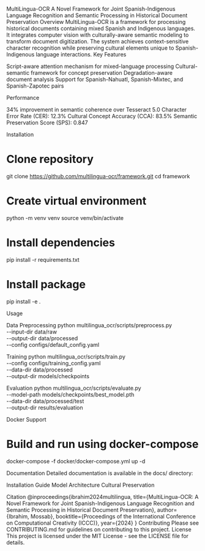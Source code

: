 MultiLingua-OCR
A Novel Framework for Joint Spanish-Indigenous Language Recognition and Semantic Processing in Historical Document Preservation
Overview
MultiLingua-OCR is a framework for processing historical documents containing mixed Spanish and Indigenous languages. It integrates computer vision with culturally-aware semantic modeling to transform document digitization. The system achieves context-sensitive character recognition while preserving cultural elements unique to Spanish-Indigenous language interactions.
Key Features

Script-aware attention mechanism for mixed-language processing
Cultural-semantic framework for concept preservation
Degradation-aware document analysis
Support for Spanish-Nahuatl, Spanish-Mixtec, and Spanish-Zapotec pairs

Performance

34% improvement in semantic coherence over Tesseract 5.0
Character Error Rate (CER): 12.3%
Cultural Concept Accuracy (CCA): 83.5%
Semantic Preservation Score (SPS): 0.847

Installation
# Clone repository
git clone https://github.com/multilingua-ocr/framework.git
cd framework

# Create virtual environment
python -m venv venv
source venv/bin/activate

# Install dependencies
pip install -r requirements.txt

# Install package
pip install -e .

Usage

Data Preprocessing
python multilingua_ocr/scripts/preprocess.py \
    --input-dir data/raw \
    --output-dir data/processed \
    --config configs/default_config.yaml

Training
python multilingua_ocr/scripts/train.py \
    --config configs/training_config.yaml \
    --data-dir data/processed \
    --output-dir models/checkpoints

Evaluation
python multilingua_ocr/scripts/evaluate.py \
    --model-path models/checkpoints/best_model.pth \
    --data-dir data/processed/test \
    --output-dir results/evaluation

Docker Support
# Build and run using docker-compose
docker-compose -f docker/docker-compose.yml up -d

Documentation
Detailed documentation is available in the docs/ directory:

Installation Guide
Model Architecture
Cultural Preservation

Citation
@inproceedings{ibrahim2024multilingua,
  title={MultiLingua-OCR: A Novel Framework for Joint Spanish-Indigenous Language Recognition and Semantic Processing in Historical Document Preservation},
  author={Ibrahim, Mossab},
  booktitle={Proceedings of the International Conference on Computational Creativity (ICCC)},
  year={2024}
}
Contributing
Please see CONTRIBUTING.md for guidelines on contributing to this project.
License
This project is licensed under the MIT License - see the LICENSE file for details.
